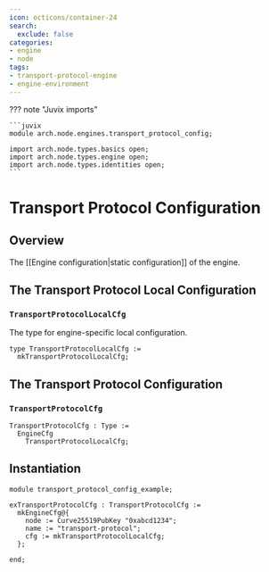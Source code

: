 ```yaml
---
icon: octicons/container-24
search:
  exclude: false
categories:
- engine
- node
tags:
- transport-protocol-engine
- engine-environment
---
```


??? note "Juvix imports"

    ```juvix
    module arch.node.engines.transport_protocol_config;

    import arch.node.types.basics open;
    import arch.node.types.engine open;
    import arch.node.types.identities open;
    ```

# Transport Protocol Configuration

## Overview

The [[Engine configuration|static configuration]] of the engine.

## The Transport Protocol Local Configuration

### `TransportProtocolLocalCfg`

The type for engine-specific local configuration.

<!-- --8<-- [start:TransportProtocolLocalCfg] -->
```juvix
type TransportProtocolLocalCfg :=
  mkTransportProtocolLocalCfg;
```
<!-- --8<-- [end:TransportProtocolLocalCfg] -->

## The Transport Protocol Configuration

### `TransportProtocolCfg`

<!-- --8<-- [start:TransportProtocolCfg] -->
```juvix
TransportProtocolCfg : Type :=
  EngineCfg
    TransportProtocolLocalCfg;
```
<!-- --8<-- [end:TransportProtocolCfg] -->

## Instantiation

<!-- --8<-- [start:exTransportProtocolCfg] -->
```juvix extract-module-statements
module transport_protocol_config_example;

exTransportProtocolCfg : TransportProtocolCfg :=
  mkEngineCfg@{
    node := Curve25519PubKey "0xabcd1234";
    name := "transport-protocol";
    cfg := mkTransportProtocolLocalCfg;
  };

end;
```
<!-- --8<-- [end:exTransportProtocolCfg] -->

